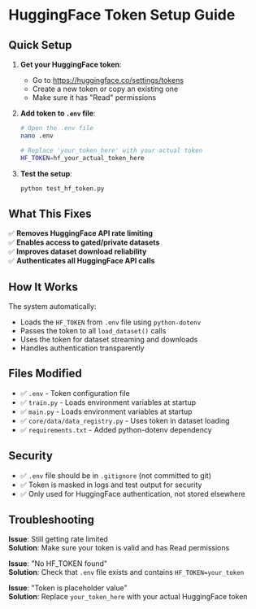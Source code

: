 # HuggingFace Token Setup Guide

## Quick Setup

1. **Get your HuggingFace token**:
   - Go to https://huggingface.co/settings/tokens
   - Create a new token or copy an existing one
   - Make sure it has "Read" permissions

2. **Add token to `.env` file**:
   ```bash
   # Open the .env file
   nano .env
   
   # Replace 'your_token_here' with your actual token
   HF_TOKEN=hf_your_actual_token_here
   ```

3. **Test the setup**:
   ```bash
   python test_hf_token.py
   ```

## What This Fixes

✅ **Removes HuggingFace API rate limiting**  
✅ **Enables access to gated/private datasets**  
✅ **Improves dataset download reliability**  
✅ **Authenticates all HuggingFace API calls**

## How It Works

The system automatically:
- Loads the `HF_TOKEN` from `.env` file using `python-dotenv`
- Passes the token to all `load_dataset()` calls
- Uses the token for dataset streaming and downloads
- Handles authentication transparently

## Files Modified

- ✅ `.env` - Token configuration file
- ✅ `train.py` - Loads environment variables at startup  
- ✅ `main.py` - Loads environment variables at startup
- ✅ `core/data/data_registry.py` - Uses token in dataset loading
- ✅ `requirements.txt` - Added python-dotenv dependency

## Security

- ✅ `.env` file should be in `.gitignore` (not committed to git)
- ✅ Token is masked in logs and test output for security
- ✅ Only used for HuggingFace authentication, not stored elsewhere

## Troubleshooting

**Issue**: Still getting rate limited  
**Solution**: Make sure your token is valid and has Read permissions

**Issue**: "No HF_TOKEN found"  
**Solution**: Check that `.env` file exists and contains `HF_TOKEN=your_token`

**Issue**: "Token is placeholder value"  
**Solution**: Replace `your_token_here` with your actual HuggingFace token